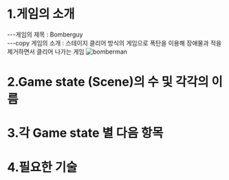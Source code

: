 # 1.게임의 소개
---게임의 제목 : Bomberguy  
---copy 게임의 소개 : 스테이지 클리어 방식의 게임으로 폭탄을 이용해 장애물과 적을 제거하면서 클리어 나가는 게임
![bomberman](https://i.ytimg.com/vi/ZSHMVzpE1mY/hqdefault.jpg)
# 2.Game state (Scene)의 수 및 각각의 이름

# 3.각 Game state 별 다음 항목

# 4.필요한 기술